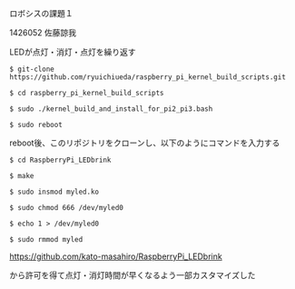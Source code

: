 ロボシスの課題１

1426052 佐藤諒我

LEDが点灯・消灯・点灯を繰り返す
```
$ git-clone https://github.com/ryuichiueda/raspberry_pi_kernel_build_scripts.git

$ cd raspberry_pi_kernel_build_scripts

$ sudo ./kernel_build_and_install_for_pi2_pi3.bash

$ sudo reboot
```
reboot後、このリポジトリをクローンし、以下のようにコマンドを入力する  
```
$ cd RaspberryPi_LEDbrink

$ make

$ sudo insmod myled.ko

$ sudo chmod 666 /dev/myled0

$ echo 1 > /dev/myled0  

$ sudo rmmod myled
```

https://github.com/kato-masahiro/RaspberryPi_LEDbrink

から許可を得て点灯・消灯時間が早くなるよう一部カスタマイズした
